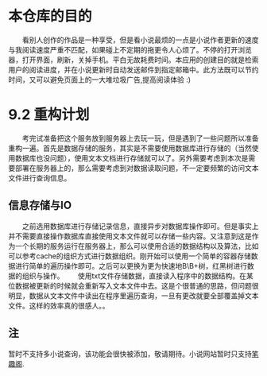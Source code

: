 # 本仓库的目的
&emsp;&emsp;看别人创作的作品是一种享受，但是看小说最烦的一点是小说作者更新的速度与我阅读速度严重不匹配，如果碰上不定期的拖更令人心烦了。不停的打开浏览器，打开界面，刷新，关掉手机。平白无故耗费时间。本应用的创建目的就是检索用户的阅读进度，并在小说更新时自动发送邮件到指定邮箱中。此方法既可以节约时间，又可以避免页面上的一大堆垃圾广告,提高阅读体验 :)

# 9.2 重构计划
&emsp;&emsp;考完试准备把这个服务放到服务器上去玩一玩，但是遇到了一些问题所以准备重构一遍。首先是数据存储的服务，其实是不需要使用数据库进行存储的（当然使用数据库也没问题），使用文本文档进行存储就可以了。另外需要考虑到本次是需要部署在服务器上的，那么需要考虑到对数据读取问题，不一定要频繁的访问文本文件进行查询信息。

## 信息存储与IO
&emsp;&emsp;之前选用数据库进行存储记录信息，直接异步对数据库操作即可。但是事实上并不需要直接操作数据库直接使用文本文件就可以存储一些内容。又注意到这是作为一个长期的服务运行在服务器上，那么可以使用合适的数据结构以及算法，比如可以参考cache的组织方式进行数据组织。刚开始可以使用一个简单的容器存储数据进行简单的遍历操作即可。之后可以更换为更为快速地B\B+树，红黑树进行数据的组织与操作。&emsp;&emsp;使用txt文件存储数据，直接读入程序中的数据结构。在某位数据被更新的时候就会重新写入文本文件中去。这是个很普通的思路，但问题很明显，数据从文本文件中读出在程序里遍历查询，一旦有更改就要全部覆盖掉文本文件。这样的效率真的很感人。。
## 注
暂时不支持多小说查询，该功能会很快被添加，敬请期待。小说网站暂时只支持[笔趣阁](http://www.biquge.se/).

